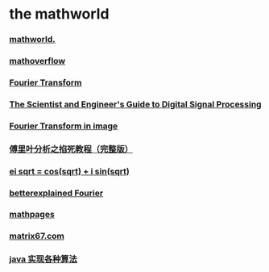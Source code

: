 # the mathworld

### [mathworld.](http://mathworld.wolfram.com/FourierTransform.html)
### [mathoverflow](https://mathoverflow.net/)
### [Fourier Transform](http://www.thefouriertransform.com/)
### [The Scientist and Engineer's Guide to Digital Signal Processing](http://www.dspguide.com/pdfbook.htm)
### [Fourier Transform in image](http://homepages.inf.ed.ac.uk/rbf/HIPR2/fourier.htm)
### [傅里叶分析之掐死教程（完整版）](https://zhuanlan.zhihu.com/p/19763358?columnSlug=wille)
### [ei sqrt = cos(sqrt) + i sin(sqrt)](http://math2.org/math/oddsends/complexity/e%5Eitheta.htm)
### [betterexplained Fourier](https://betterexplained.com/articles/an-interactive-guide-to-the-fourier-transform/)
### [mathpages](http://www.mathpages.com/home/index.htm)
### [matrix67.com](http://www.matrix67.com/)
### [java 实现各种算法](http://www.sanfoundry.com/java-program-gale-shapley-algorithm/)
